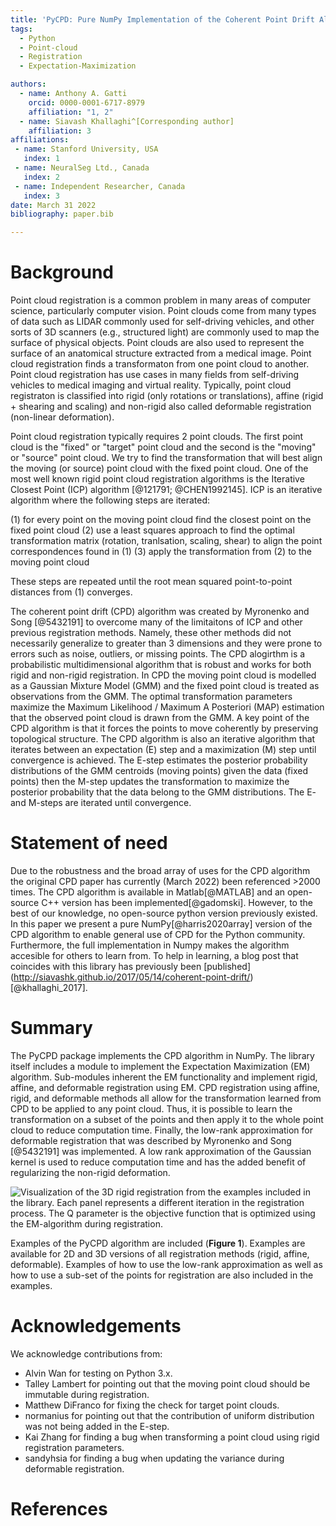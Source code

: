 ```yaml
---
title: 'PyCPD: Pure NumPy Implementation of the Coherent Point Drift Algorithm'
tags:
  - Python
  - Point-cloud
  - Registration
  - Expectation-Maximization

authors:
  - name: Anthony A. Gatti 
    orcid: 0000-0001-6717-8979
    affiliation: "1, 2" 
  - name: Siavash Khallaghi^[Corresponding author] 
    affiliation: 3                                    
affiliations:
 - name: Stanford University, USA
   index: 1
 - name: NeuralSeg Ltd., Canada
   index: 2
 - name: Independent Researcher, Canada         
   index: 3
date: March 31 2022
bibliography: paper.bib

---
```


# Background
Point cloud registration is a common problem in many areas of computer science,
particularly computer vision. Point clouds come from many types of data such 
as LIDAR commonly used for self-driving vehicles, and other sorts of 3D scanners 
(e.g., structured light) are commonly used to map the surface of physical objects.
Point clouds are also used to represent the surface of an anatomical structure
extracted from a medical image. Point cloud registration finds a transformaton 
from one point cloud to another. Point cloud registration has use cases in many 
fields from self-driving vehicles to medical imaging and virtual reality. 
Typically, point cloud registraton is classified into rigid (only rotations or
translations), affine (rigid + shearing and scaling) and non-rigid also called 
deformable registration (non-linear deformation). 

Point cloud registration typically requires 2 point clouds. The first point 
cloud is the "fixed" or "target" point cloud and the second is the "moving" 
or "source" point cloud. We try to find the transformation that will best
align the moving (or source) point cloud with the fixed point cloud. One 
of the most well known rigid point cloud registration algorithms is 
the Iterative Closest Point (ICP) algorithm [@121791; @CHEN1992145]. ICP is 
an iterative algorithm where the following steps are iterated: 

  (1) for every point on the moving point cloud find the closest point on the 
  fixed point cloud
  (2) use a least squares approach to find the optimal transformation matrix 
  (rotation, tranlsation, scaling, shear) to align the point correspondences
  found in (1)
  (3) apply the transformation from (2) to the moving point cloud

These steps are repeated until the root mean squared point-to-point distances
from (1) converges. 

The coherent point drift (CPD) algorithm was created by Myronenko and Song 
[@5432191] to overcome many of the limitaitons of ICP and other previous registration
methods. Namely, these other methods did not necessarily generalize to greater than 
3 dimensions and they were prone to errors such as noise, outliers, or missing 
points. The CPD alogirthm is a probabilistic multidimensional algorithm that is 
robust and works for both rigid and non-rigid registration. In CPD the moving 
point cloud is modelled as a Gaussian Mixture Model (GMM) and the fixed point 
cloud is treated as observations from the GMM. The optimal transformation 
parameters maximize the Maximum Likelihood / Maximum A Posteriori (MAP) 
estimation that the observed point cloud is drawn from the GMM. A key point of
the CPD algorithm is that it forces the points to move coherently by preserving 
topological structure. The CPD algorithm is also an iterative algorithm that 
iterates between an expectation (E) step and a maximization (M) step until 
convergence is achieved. The E-step estimates the posterior probability 
distributions of the GMM centroids (moving points) given the data (fixed 
points) then the M-step updates the transformation to maximize the posterior
probability that the data belong to the GMM distributions. The E- and M-steps 
are iterated until convergence.

# Statement of need
Due to the robustness and the broad array of uses for the CPD algorithm 
the original CPD paper has currently (March 2022) been referenced >2000 
times. The CPD algorithm is available in Matlab[@MATLAB] and an open-source
C++ version has been implemented[@gadomski]. However, to the best of 
our knowledge, no open-source python version previously existed. In this 
paper we present a pure NumPy[@harris2020array] version of the CPD 
algorithm to enable general use of CPD for the Python community. 
Furthermore, the full implementation in Numpy makes the algorithm accesible 
for others to learn from. To help in learning, a blog post that coincides 
with this library has previously been [published]
(http://siavashk.github.io/2017/05/14/coherent-point-drift/)[@khallaghi_2017].

# Summary
The PyCPD package implements the CPD algorithm in NumPy. The library itself 
includes a module to implement the Expectation Maximization (EM) algorithm. 
Sub-modules inherent the EM functionality and implement rigid, affine, and 
deformable registration using EM. CPD registration using affine, rigid, 
and deformable methods all allow for the transformation learned from CPD 
to be applied to any point cloud. Thus, it is possible to learn the 
transformation on a subset of the points and then apply it to the whole 
point cloud to reduce computation time. Finally, the low-rank approximation
for deformable registration that was described by Myronenko and Song 
[@5432191] was implemented. A low rank approximation of the Gaussian kernel 
is used to reduce computation time and has the added benefit of regularizing 
the non-rigid deformation. 

![Visualization of the 3D rigid registration from the examples included in the library. Each panel represents a different iteration in the registration process. The Q parameter is the objective function that is optimized using the EM-algorithm during registration.](rigid_bunny_3d_registration.tiff)

Examples of the PyCPD algorithm are included (**Figure 1**). Examples are available for
2D and 3D versions of all registration methods (rigid, affine, deformable). 
Examples of how to use the low-rank approximation as well as how to use 
a sub-set of the points for registration are also included in the examples. 


# Acknowledgements

We acknowledge contributions from: 
- Alvin Wan for testing on Python 3.x.
- Talley Lambert for pointing out that the moving point cloud should be immutable during registration.
- Matthew DiFranco for fixing the check for target point clouds.
- normanius for pointing out that the contribution of uniform distribution was not being added in the E-step.
- Kai Zhang for finding a bug when transforming a point cloud using rigid registration parameters.
- sandyhsia for finding a bug when updating the variance during deformable registration.

# References
